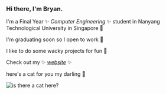 ### Hi there, I'm Bryan.

I'm a Final Year ✨ _Computer Engineering_ ✨ student in Nanyang Technological University in Singapore 🏫

I'm graduating soon so I open to work 🏢

I like to do some wacky projects for fun 🥴

Check out my ✨ _[website](https://bryanlu.me)_ ✨

here's a cat for you my darling 💖

![is there a cat here?](https://cataas.com/cat/gif)

<!--
**bryanluwz/bryanluwz** is a ✨ _special_ ✨ repository because its `README.md` (this file) appears on your GitHub profile.

Here are some ideas to get you started:

- 🔭 I’m currently working on ...
- 🌱 I’m currently learning ...
- 👯 I’m looking to collaborate on ...
- 🤔 I’m looking for help with ...
- 💬 Ask me about ...
- 📫 How to reach me: ...
- 😄 Pronouns: ...
- ⚡ Fun fact: ...
-->
